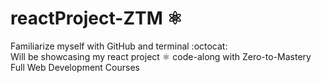 # reactProject-ZTM :atom_symbol:
Familiarize myself with GitHub and terminal :octocat: <br>
Will be showcasing my react project :atom_symbol: code-along with Zero-to-Mastery Full Web Development Courses
